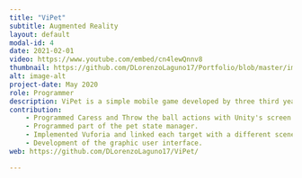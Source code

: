 ```yaml
---
title: "ViPet"
subtitle: Augmented Reality
layout: default
modal-id: 4
date: 2021-02-01
video: https://www.youtube.com/embed/cn4lewQnnv8
thumbnail: https://github.com/DLorenzoLaguno17/Portfolio/blob/master/img/portfolio/ViPet.gif?raw=true
alt: image-alt
project-date: May 2020
role: Programmer
description: ViPet is a simple mobile game developed by three third year students in four days using Unity and Vuforia. In it, you take care of a virtual pet, playing with him, feeding and caressing him. He has three different state bars, each one with its own specific related actions, and you have to ensure none of them drops down to 50%. Depending on how he is feeling, the mascot shows his different emotions. We use two AR targets, one for each game scenery.
contribution: 
    - Programmed Caress and Throw the ball actions with Unity's screen touch API.
    - Programmed part of the pet state manager.
    - Implemented Vuforia and linked each target with a different scenery.
    - Development of the graphic user interface.
web: https://github.com/DLorenzoLaguno17/ViPet/

---
```

